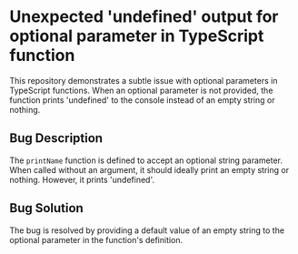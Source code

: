 # Unexpected 'undefined' output for optional parameter in TypeScript function

This repository demonstrates a subtle issue with optional parameters in TypeScript functions. When an optional parameter is not provided, the function prints 'undefined' to the console instead of an empty string or nothing.

## Bug Description
The `printName` function is defined to accept an optional string parameter. When called without an argument, it should ideally print an empty string or nothing. However, it prints 'undefined'.

## Bug Solution
The bug is resolved by providing a default value of an empty string to the optional parameter in the function's definition.